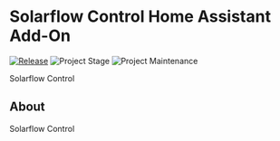 # Solarflow Control Home Assistant Add-On

[![Release][release-shield]][release] ![Project Stage][project-stage-shield] ![Project Maintenance][maintenance-shield]

Solarflow Control

## About

Solarflow Control

[forum-shield]: https://img.shields.io/badge/community-forum-brightgreen.svg
[maintenance-shield]: https://img.shields.io/maintenance/yes/2024.svg
[project-stage-shield]: https://img.shields.io/badge/project%20stage-production%20ready-brightgreen.svg
[release-shield]: https://img.shields.io/badge/version-5490a7d-blue.svg
[release]: https://github.com/dfigus/addon-solarflow-control/tree/5490a7d